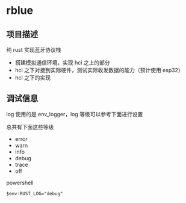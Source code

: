 # rblue

## 项目描述
纯 rust 实现蓝牙协议栈

- 搭建模拟通信环境，实现 hci 之上的部分
- hci 之下对接到实际硬件，测试实际收发数据的能力（预计使用 esp32）
- hci 之下的实现

## 调试信息
log 使用的是 env_logger，log 等级可以参考下面进行设置

总共有下面这些等级

- error
- warn
- info
- debug
- trace
- off

powershell

```
$env:RUST_LOG="debug"
```

